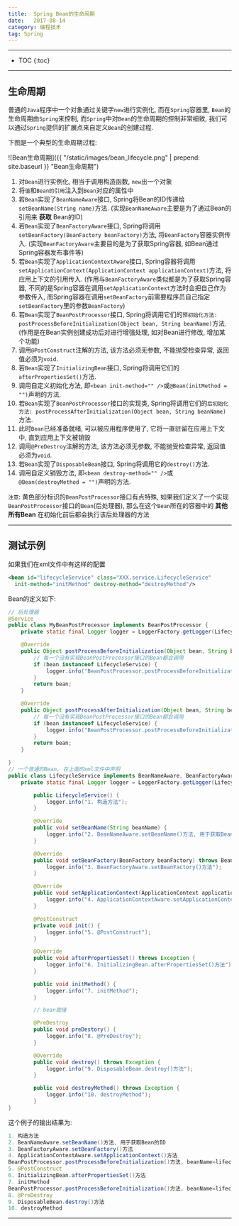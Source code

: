 ```yaml
---
title:  Spring Bean的生命周期
date:   2017-08-14
category: 编程技术
tag: Spring
---
```




*****

* TOC
{:toc}

*****

## 生命周期
普通的`Java`程序中一个对象通过关键字`new`进行实例化, 而在`Spring`容器里, `Bean`的生命周期由`Spring`来控制, 而`Spring`中对`Bean`的生命周期的控制非常细致, 我们可以通过`Spring`提供的扩展点来自定义`Bean`的创建过程.

下图是一个典型的生命周期过程:

![Bean生命周期]({{ "/static/images/bean_lifecycle.png"  | prepend: site.baseurl }} "Bean生命周期")

1. 对`Bean`进行实例化, 相当于调用构造函数, `new`出一个对象
2. 将`值`和`Bean的引用`注入到`Bean`对应的属性中
3. 若`Bean`实现了`BeanNameAware`接口, Spring将Bean的ID传递给`setBeanName(String name)`方法. (实现`BeanNameAware`主要是为了通过Bean的引用来 **获取** Bean的ID)
4. 若`Bean`实现了`BeanFactoryAware`接口, Spring将调用`setBeanFactory(BeanFactory beanFactory)`方法, 将`BeanFactory`容器实例传入. (实现`BeanFactoryAware`主要目的是为了获取Spring容器, 如Bean通过Spring容器发布事件等)
5. 若`Bean`实现了`ApplicationContextAware`接口, Spring容器将调用`setApplicationContext(ApplicationContext applicationContext)`方法, 将应用上下文的引用传入. (作用与`BeanFactoryAware`类似都是为了获取Spring容器, 不同的是Spring容器在调用`setApplicationContext`方法时会把自己作为参数传入, 而Spring容器在调用`setBeanFactory`前需要程序员自己指定`setBeanFactory`里的参数`BeanFactory`)
6. 若`Bean`实现了`BeanPostProcessor`接口, Spring将调用它们的`预初始化方法: postProcessBeforeInitialization(Object bean, String beanName)`方法. (作用是在Bean实例创建成功后对进行增强处理, 如对Bean进行修改, 增加某个功能)
7. 调用`@PostConstruct`注解的方法, 该方法必须无参数, 不能抛受检查异常, 返回值必须为`void`.
8. 若`Bean`实现了`InitializingBean`接口, Spring将调用它们的`afterPropertiesSet()`方法.
9. 调用自定义初始化方法, 即`<bean init-method="" />`或`@Bean(initMethod = "")`声明的方法.
10. 若`Bean`实现了`BeanPostProcessor`接口的实现类, Spring将调用它们的`后初始化方法: postProcessAfterInitialization(Object bean, String beanName)`方法.
11. 此时`Bean`已经准备就绪, 可以被应用程序使用了, 它将一直驻留在应用上下文中, 直到应用上下文被销毁
12. 调用`@PreDestroy`注解的方法, 该方法必须无参数, 不能抛受检查异常, 返回值必须为`void`.
13. 若`Bean`实现了`DisposableBean`接口, Spring将调用它的`destroy()`方法.
14. 调用自定义销毁方法, 即`<bean destroy-method="" />`或`@Bean(destroyMethod = "")`声明的方法.

`注意`: 黄色部分标识的`BeanPostProcessor`接口有点特殊, 如果我们定义了一个实现`BeanPostProcessor`接口的`Bean`(后处理器), 那么在这个`Bean`所在的容器中的 **其他所有Bean** 在初始化前后都会执行该后处理器的方法

*****

## 测试示例
如果我们在xml文件中有这样的配置

~~~xml
<bean id="lifecycleService" class="XXX.service.LifecycleService"
  init-method="initMethod" destroy-method="destroyMethod"/>
~~~

Bean的定义如下:

~~~java
// 后处理器
@Service
public class MyBeanPostProcessor implements BeanPostProcessor {
    private static final Logger logger = LoggerFactory.getLogger(LifecycleService.class);

    @Override
    public Object postProcessBeforeInitialization(Object bean, String beanName) throws BeansException {
        // 每一个没有实现BeanPostProcessor接口的Bean都会调用
        if (bean instanceof LifecycleService) {
            logger.info("BeanPostProcessor.postProcessBeforeInitialization()方法, beanName={}", beanName);
        }
        return bean;
    }

    @Override
    public Object postProcessAfterInitialization(Object bean, String beanName) throws BeansException {
        // 每一个没有实现BeanPostProcessor接口的Bean都会调用
        if (bean instanceof LifecycleService) {
            logger.info("BeanPostProcessor.postProcessBeforeInitialization()方法, beanName={}", beanName);
        }
        return bean;
    }

}
// 一个普通的Bean, 在上面的xml文件中声明
public class LifecycleService implements BeanNameAware, BeanFactoryAware, ApplicationContextAware, InitializingBean, DisposableBean {
    private static final Logger logger = LoggerFactory.getLogger(LifecycleService.class);

        public LifecycleService() {
            logger.info("1. 构造方法");
        }

        @Override
        public void setBeanName(String beanName) {
            logger.info("2. BeanNameAware.setBeanName()方法, 用于获取Bean的ID");
        }

        @Override
        public void setBeanFactory(BeanFactory beanFactory) throws BeansException {
            logger.info("3. BeanFactoryAware.setBeanFactory()方法");
        }

        @Override
        public void setApplicationContext(ApplicationContext applicationContext) throws BeansException {
            logger.info("4. ApplicationContextAware.setApplicationContext()方法");
        }

        @PostConstruct
        private void init() {
            logger.info("5. @PostConstruct");
        }

        @Override
        public void afterPropertiesSet() throws Exception {
            logger.info("6. InitializingBean.afterPropertiesSet()方法");
        }

        public void initMethod() {
            logger.info("7. initMethod");
        }

        // bean就绪

        @PreDestroy
        public void preDestory() {
            logger.info("8. @PreDestroy");
        }

        @Override
        public void destroy() throws Exception {
            logger.info("9. DisposableBean.destroy()方法");
        }

        public void destroyMethod() throws Exception {
            logger.info("10. destroyMethod");
        }
}
~~~

这个例子的输出结果为:

~~~java
1. 构造方法
2. BeanNameAware.setBeanName()方法, 用于获取Bean的ID
3. BeanFactoryAware.setBeanFactory()方法
4. ApplicationContextAware.setApplicationContext()方法
BeanPostProcessor.postProcessBeforeInitialization()方法, beanName=lifecycleService
5. @PostConstruct
6. InitializingBean.afterPropertiesSet()方法
7. initMethod
BeanPostProcessor.postProcessBeforeInitialization()方法, beanName=lifecycleService
8. @PreDestroy
9. DisposableBean.destroy()方法
10. destroyMethod
~~~

*****
